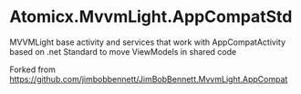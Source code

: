 # Atomicx.MvvmLight.AppCompatStd

MVVMLight base activity and services that work with AppCompatActivity based on .net Standard to move ViewModels in shared code

Forked from https://github.com/jimbobbennett/JimBobBennett.MvvmLight.AppCompat
